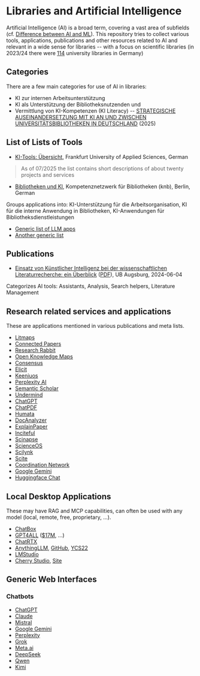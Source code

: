 # Libraries and Artificial Intelligence

Artificial Intelligence (AI) is a broad term, covering a vast area of subfields
(cf. [Difference between AI and
ML](https://ai.stackexchange.com/questions/35/what-is-the-difference-between-artificial-intelligence-and-machine-learning)).
This repository tries to collect various tools, applications, publications and
other resources related to AI and relevant in a wide sense for libraries --
with a focus on scientific libraries (in 2023/24 there were
[114](https://edoc.hu-berlin.de/server/api/core/bitstreams/41c31a7a-765c-46fe-86f8-6e5383d3349b/content#page=25)
university libraries in Germany)

## Categories

There are a few main categories for use of AI in libraries:

* KI zur internen Arbeitsunterstützung
* KI als Unterstützung der Bibliotheksnutzenden und
* Vermittlung von KI-Kompetenzen (KI Literacy) -- [STRATEGISCHE AUSEINANDERSETZUNG MIT KI AN UND ZWISCHEN UNIVERSITÄTSBIBLIOTHEKEN IN DEUTSCHLAND](https://edoc.hu-berlin.de/server/api/core/bitstreams/41c31a7a-765c-46fe-86f8-6e5383d3349b/content#page=17) (2025)

## List of Lists of Tools

* [KI-Tools: Übersicht](https://confluence.frankfurt-university.de/spaces/BIBFRAUAS/pages/225216646/KI-Tools+%C3%9Cbersicht), Frankfurt University of Applied Sciences, German

> As of 07/2025 the list contains short descriptions of about twenty projects and services

* [Bibliotheken und KI](https://bibliotheksportal.de/fuer-bibliotheken/digitale-services/bibliotheken-und-ki/), Kompetenznetzwerk für Bibliotheken (knb), Berlin, German

Groups applications into: KI-Unterstützung für die Arbeitsorganisation, KI für die interne Anwendung in Bibliotheken, KI-Anwendungen für Bibliotheksdienstleistungen

* [Generic list of LLM apps](https://github.com/Shubhamsaboo/awesome-llm-apps)
* [Another generic list](https://github.com/mahseema/awesome-ai-tools)

## Publications

* [Einsatz von Künstlicher Intelligenz bei der wissenschaftlichen Literaturrecherche: ein Überblick](https://opus.bibliothek.uni-augsburg.de/opus4/frontdoor/index/index/docId/113159) ([PDF](https://opus.bibliothek.uni-augsburg.de/opus4/files/113159/113159.pdf)), UB Augsburg, 2024-06-04

Categorizes AI tools: Assistants, Analysis, Search helpers, Literature Management

## Research related services and applications

These are applications mentioned in various publications and meta lists.

* [Litmaps](https://www.litmaps.com/)
* [Connected Papers](https://www.connectedpapers.com/)
* [Research Rabbit](https://www.researchrabbit.ai/)
* [Open Knowledge Maps](https://openknowledgemaps.org/)
* [Consensus](https://consensus.app/)
* [Elicit](https://elicit.com/)
* [Keeniuos](https://keenious.com/)
* [Perplexity AI](https://www.perplexity.ai/)
* [Semantic Scholar](https://www.semanticscholar.org/)
* [Undermind](https://www.undermind.ai/)
* [ChatGPT](https://chatgpt.com)
* [ChatPDF](https://www.chatpdf.com/)
* [Humata](https://www.humata.ai/)
* [DocAnalyzer](https://docanalyzer.ai/)
* [ExplainPaper](https://www.explainpaper.com/)
* [Inciteful](https://inciteful.xyz/)
* [Scinapse](https://www.scinapse.io/)
* [ScienceOS](https://www.scienceos.ai/)
* [Scilynk](https://www.scilynk.com/)
* [Scite](https://scite.ai/)
* [Coordination Network](https://www.coordination.network/)
* [Google Gemini](https://gemini.google.com/)
* [Huggingface Chat](https://huggingface.co/chat/)

## Local Desktop Applications

These may have RAG and MCP capabilities, can often be used with any model
(local, remote, free, proprietary, ...).

* [ChatBox](https://chatboxai.app/en)
* [GPT4ALL](https://www.nomic.ai/gpt4all) ([$17M](https://www.reuters.com/technology/open-source-ai-model-creator-nomic-raises-17-million-led-by-coatue-2023-07-13/), ...)
* [ChatRTX](https://www.nvidia.com/en-us/ai-on-rtx/chatrtx/)
* [AnythingLLM](https://anythingllm.com/desktop), [GitHub](https://github.com/Mintplex-Labs/anything-llm), [YCS22](https://www.ycombinator.com/companies/mintplex-labs)
* [LMStudio](https://lmstudio.ai/)
* [Cherry Studio](https://github.com/CherryHQ/cherry-studio), [Site](https://www.cherry-ai.com/)


## Generic Web Interfaces

### Chatbots

* [ChatGPT](https://chatgpt.com/)
* [Claude](https://claude.ai)
* [Mistral](https://mistral.ai/)
* [Google Gemini](https://gemini.google.com/)
* [Perplexity](https://www.perplexity.ai/)
* [Grok](https://grok.com/)
* [Meta.ai](https://www.meta.ai/)
* [DeepSeek](https://chat.deepseek.com)
* [Qwen](https://chat.qwen.ai/)
* [Kimi](https://www.kimi.com/)


